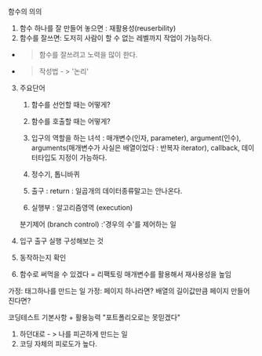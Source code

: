 함수의 의의 


1. 함수 하나를 잘 만들어 놓으면 : 재활용성(reuserbility)
2. 함수를 잘쓰면: 도저히 사람이 할 수 없는 레벨까지 작업이 가능하다. 
- > 함수를 잘쓰려고 노력을 많이 한다.
- > 작성법 - > '논리'

3. 주요단어
   1. 함수를 선언할 때는 어떻게?
   2. 함수를 호출할 때는 어떻게?
   3. 입구의 역할을 하는 녀석 : 매개변수(인자, parameter), argument(인수),  arguments(매개변수가 사실은 배열이었다 : 반복자 iterator), 
      callback, 데이터타입도 지정이 가능하다. 
   4. 정수기, 톱니바퀴 
   5. 출구 : return : 일곱개의 데이터종류말고는 안나온다. 

   6. 실행부 : 알고리즘영역 (execution)
   


   분기제어 (branch control)
   :'경우의 수'를 제어하는 일 


1. 입구 출구 실행 구성해보는 것
2. 동작하는지 확인
3. 함수로 써먹을 수 있겠다  = 리팩토링
매개변수를 활용해서 재사용성을 높임

가정: 태그하나를 만드는 일 
가정: 페이지 하나라면? 
배열의 길이값만큼 페이지 만들어진다면? 


코딩테스트 
기본사항 + 활용능력
"포트폴리오로는 못믿겠다" 


1. 하던대로 - > 나를 피곤하게 만드는 일 
2. 코딩 자체의 피로도가 높다.
